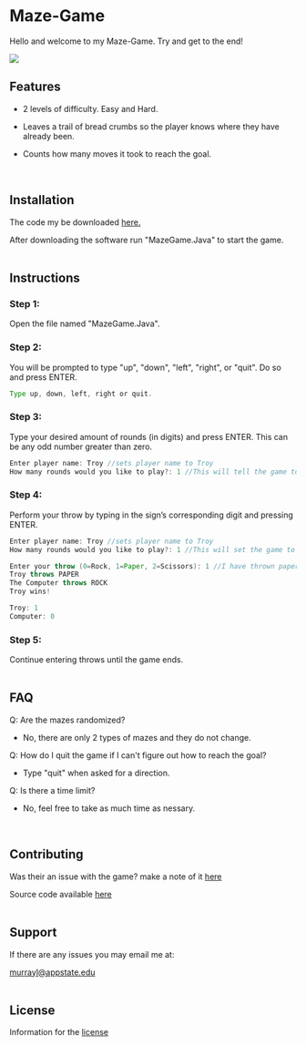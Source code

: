 # Maze-Game <a name="intro"></a>  
Hello and welcome to my Maze-Game. Try and get to the end!

<img src="https://www.wikihow.com/images/thumb/4/40/Draw-a-Basic-Maze-Step-11.jpg/aid1126872-v4-728px-Draw-a-Basic-Maze-Step-11.jpg.webp">

<br>  

## Features <a name="features"></a>  
* 2 levels of difficulty. Easy and Hard.

* Leaves a trail of bread crumbs so the player knows where they have already been.

* Counts how many moves it took to reach the goal.  
<br>  

## Installation <a name="install"></a>  

The code my be downloaded <a href="https://murrayl2.github.io/Maze-Game/">here.</a>

After downloading the software run "MazeGame.Java" to start the game.  
<br>  

## Instructions  <a name="Instructions "></a>  

### Step 1:

Open the file named "MazeGame.Java".

### Step 2:

You will be prompted to type "up", "down", "left", "right", or "quit". Do so and press ENTER.
```java
Type up, down, left, right or quit.
```

### Step 3:

Type your desired amount of rounds (in digits) and press ENTER. This can be any odd number greater than zero.
```java
Enter player name: Troy //sets player name to Troy
How many rounds would you like to play?: 1 //This will tell the game to play a best of 1 round
```
### Step  4:

Perform your throw by typing in the sign’s corresponding digit and pressing ENTER.
```java
Enter player name: Troy //sets player name to Troy
How many rounds would you like to play?: 1 //This will set the game to 1 round

Enter your throw (0=Rock, 1=Paper, 2=Scissors): 1 //I have thrown paper against the computer
Troy throws PAPER
The Computer throws ROCK
Troy wins!

Troy: 1
Computer: 0
```
### Step 5:

Continue entering throws until the game ends.  
<br>  

## FAQ <a name="FAQ"></a>  
Q: Are the mazes randomized?
* No, there are only 2 types of mazes and they do not change.

Q: How do I quit the game if I can't figure out how to reach the goal?
* Type "quit" when asked for a direction.

Q: Is there a time limit?
* No, feel free to take as much time as nessary.
<br>  

## Contributing <a name="con"></a>  
Was their an issue with the game? 
make a note of it [here](https://github.com/murrayl2/Maze-Game/issues)

Source code available [here](https://github.com/JDBrendel159/Rock-Paper-Scissors)  
<br>  

## Support <a name="support"></a>  
If there are any issues you may email me at:

murrayl@appstate.edu  
<br>  

## License <a name="license"></a>  
Information for the [license](https://choosealicense.com/licenses/mit/)
